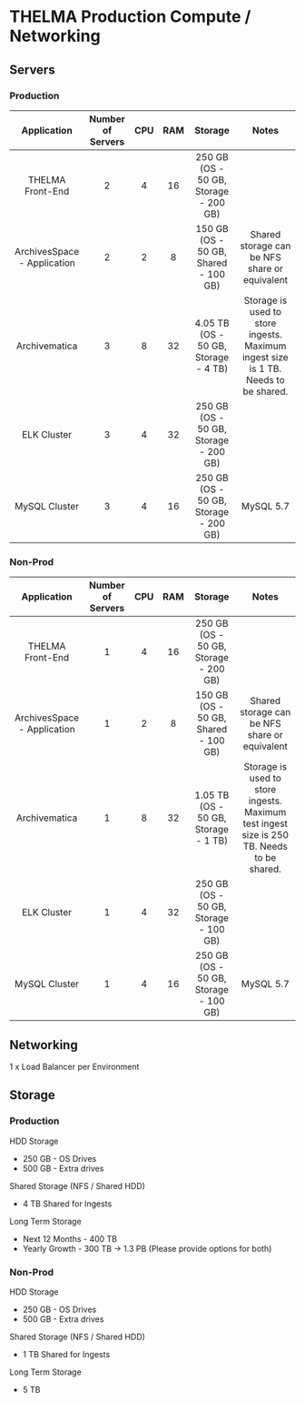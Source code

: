 THELMA Production Compute / Networking
==============================

Servers
-------

### Production

|         Application         | Number of Servers |  CPU  |  RAM  |                Storage                |                                       Notes                                        |
| :-------------------------: | :---------------: | :---: | :---: | :-----------------------------------: | :--------------------------------------------------------------------------------: |
|      THELMA Front-End       |         2         |   4   |  16   | 250 GB (OS - 50 GB, Storage - 200 GB) |                                                                                    |
| ArchivesSpace - Application |         2         |   2   |   8   | 150 GB (OS - 50 GB, Shared - 100 GB)  |                   Shared storage can be NFS share or equivalent                    |
|        Archivematica        |         3         |   8   |  32   | 4.05 TB (OS - 50 GB, Storage - 4 TB)  | Storage is used to store ingests. Maximum ingest size is 1 TB. Needs to be shared. |
|         ELK Cluster         |         3         |   4   |  32   | 250 GB (OS - 50 GB, Storage - 200 GB) |                                                                                    |
|        MySQL Cluster        |         3         |   4   |  16   | 250 GB (OS - 50 GB, Storage - 200 GB) |                                     MySQL 5.7                                      |

### Non-Prod

|         Application         | Number of Servers |  CPU  |  RAM  |                Storage                |                                           Notes                                           |
| :-------------------------: | :---------------: | :---: | :---: | :-----------------------------------: | :---------------------------------------------------------------------------------------: |
|      THELMA Front-End       |         1         |   4   |  16   | 250 GB (OS - 50 GB, Storage - 200 GB) |                                                                                           |
| ArchivesSpace - Application |         1         |   2   |   8   | 150 GB (OS - 50 GB, Shared - 100 GB)  |                       Shared storage can be NFS share or equivalent                       |
|        Archivematica        |         1         |   8   |  32   | 1.05 TB (OS - 50 GB, Storage - 1 TB)  | Storage is used to store ingests. Maximum test ingest size is 250 TB. Needs to be shared. |
|         ELK Cluster         |         1         |   4   |  32   | 250 GB (OS - 50 GB, Storage - 100 GB) |                                                                                           |
|        MySQL Cluster        |         1         |   4   |  16   | 250 GB (OS - 50 GB, Storage - 100 GB) |                                         MySQL 5.7                                         |

Networking
----------

1 x Load Balancer per Environment

Storage
-------

### Production

HDD Storage

- 250 GB - OS Drives
- 500 GB - Extra drives

Shared Storage (NFS / Shared HDD)

- 4 TB Shared for Ingests

Long Term Storage 

- Next 12 Months - 400 TB
- Yearly Growth - 300 TB -> 1.3 PB (Please provide options for both)

### Non-Prod

HDD Storage

- 250 GB - OS Drives
- 500 GB - Extra drives

Shared Storage (NFS / Shared HDD)

- 1 TB Shared for Ingests

Long Term Storage

- 5 TB
